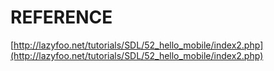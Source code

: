 # REFERENCE

[http://lazyfoo.net/tutorials/SDL/52_hello_mobile/index2.php](http://lazyfoo.net/tutorials/SDL/52_hello_mobile/index2.php)
